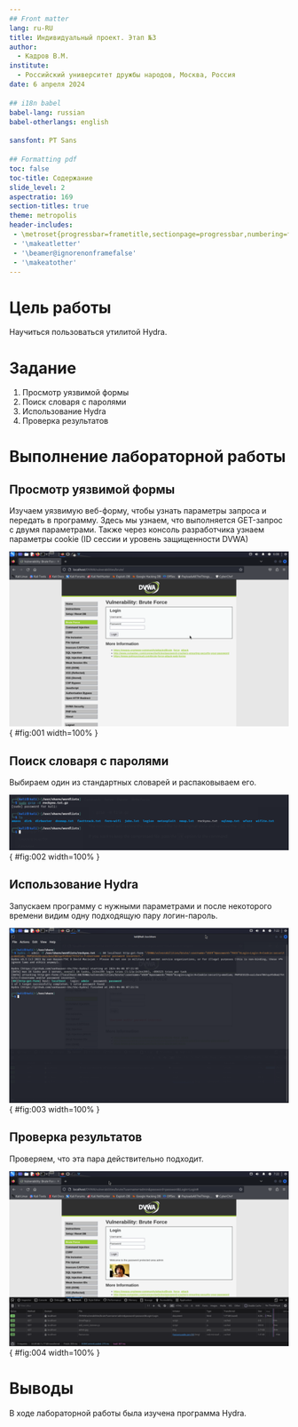 ```yaml
---
## Front matter
lang: ru-RU
title: Индивидуальный проект. Этап №3
author:
  - Кадров В.М.
institute:
  - Российский университет дружбы народов, Москва, Россия
date: 6 апреля 2024

## i18n babel
babel-lang: russian
babel-otherlangs: english

sansfont: PT Sans

## Formatting pdf
toc: false
toc-title: Содержание
slide_level: 2
aspectratio: 169
section-titles: true
theme: metropolis
header-includes:
 - \metroset{progressbar=frametitle,sectionpage=progressbar,numbering=fraction}
 - '\makeatletter'
 - '\beamer@ignorenonframefalse'
 - '\makeatother'
---
```


# Цель работы

Научиться пользоваться утилитой Hydra.

# Задание

1. Просмотр уязвимой формы
2. Поиск словаря с паролями
3. Использование Hydra
4. Проверка результатов

# Выполнение лабораторной работы

## Просмотр уязвимой формы

Изучаем уязвимую веб-форму, чтобы узнать параметры запроса и передать в программу. Здесь мы узнаем, что выполняется GET-запрос с двумя параметрами. Также через консоль разработчика узнаем параметры cookie (ID сессии и уровень защищенности DVWA)

![Уязвимая форма](image/pr-03-01.png){ #fig:001 width=100% }

## Поиск словаря с паролями

Выбираем один из стандартных словарей и распаковываем его.

![Словарь](image/pr-03-02.png){ #fig:002 width=100% }

## Использование Hydra

Запускаем программу с нужными параметрами и после некоторого времени видим одну подходящую пару логин-пароль.

![Hydra](image/pr-03-03.png){ #fig:003 width=100% }

## Проверка результатов

Проверяем, что эта пара действительно подходит.

![Проверка](image/pr-03-04.png){ #fig:004 width=100% }


# Выводы

В ходе лабораторной работы была изучена программа Hydra.
